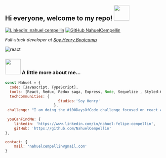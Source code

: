 <h2> Hi everyone, welcome to my repo! <img src='https://i.gifer.com/origin/c1/c188f43bb256061a4f624592528e09ea.gif' width="50" /> </h2>

[![Linkedin: nahuel cempellin](https://img.shields.io/badge/-nahuelcempellin-blue?style=flat-square&logo=Linkedin&logoColor=white&link=https://www.linkedin.com/in/nahuel-felipe-cempellin)](https://www.linkedin.com/in/nahuel-felipe-cempellin)
[![GitHub NahuelCempellin](https://img.shields.io/github/followers/NahuelCempellin?label=follow&style=social)](https://github.com/NahuelCempellin)

<p><em>Full-stack developer at <a href='https://www.soyhenry.com/?utm_source=google&utm_medium=cpc&utm_campaign=GADS_SEARCH_ARG_BRAND&gclid=CjwKCAjwu_mSBhAYEiwA5BBmf3ANsEkbsho9_EotSxwIpPvzCBJASixhs9dARfzV-6QVCvTMOl_P1hoCKTYQAvD_BwE'>Soy Henry Bootcamp</a>
</em></p>

![react](https://user-images.githubusercontent.com/92608132/164069215-5027dfc8-232a-417e-b5b6-82b07fe5cd93.gif)

### <img src="https://c.tenor.com/Es9wm76r9QkAAAAC/angry-typing-cat.gif" width="50"> A little more about me... 

``` js
const Nahuel = {
  code: [Javascript, TypeScript],
  tools: [React, Redux, Redux saga, Express, Node, Sequelize , Styled-Components, Jest],
  techCommunities: {
                        Studies:'Soy Henry' 
                      },
 challenge: "I am doing the #100DaysOfCode challenge focused on react and JavaScript",
 
 youCanFindMe: {
    linkedin: 'https://www.linkedin.com/in/nahuel-felipe-cempellin',
    gitHub: 'https://github.com/NahuelCempellin'
},

contact: {
    mail: 'nahuelcempellin@gmail.com'
}

 

```




<!--
**NahuelCempellin/NahuelCempellin** is a ✨ _special_ ✨ repository because its `README.md` (this file) appears on your GitHub profile.

Here are some ideas to get you started:

- 🔭 I’m currently working on ...
- 🌱 I’m currently learning ...
- 👯 I’m looking to collaborate on ...
- 🤔 I’m looking for help with ...
- 💬 Ask me about ...
- 📫 How to reach me: ...
- 😄 Pronouns: ...
- ⚡ Fun fact: ...
-->
